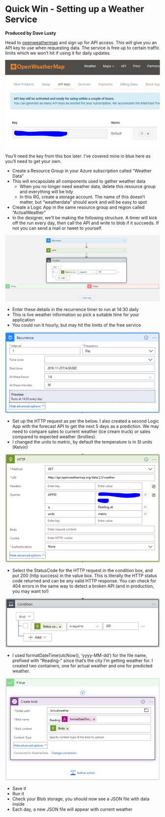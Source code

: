 # Quick Win - Setting up a Weather Service
**Produced by Dave Lusty**

Head to [openweathermap](https://openweathermap.org) and sign up for API access. This will give you an API key to use when requesting data. The service is free up to certain traffic limits which we won’t hit if using it for daily updates.

![1.OpenWeatherMap](images/1.OpenWeatherMap.png)

You’ll need the key from this box later. I’ve covered mine in blue here as you’ll need to get your own.
* Create a Resource Group in your Azure subscription called “Weather Data”
* This will encapsulate all components used to gather weather data
  * When you no longer need weather data, delete this resource group and everything will be tidy
  * In this RG, create a storage account. The name of this doesn’t matter, but “weatherdata<yourlastname>” should work and will be easy to spot
*	Create a Logic App in the same resource group and region called “ActualWeather”
*	In the designer, we’ll be making the following structure. A timer will kick off the run every day, then call the API and write to blob if it succeeds. If not you can send a mail or tweet to yourself.

 ![2.LogicApp](images/2.LogicApp.png)
 
*	Enter these details in the recurrence timer to run at 14:30 daily
*	This is live weather information so pick a suitable time for your application
*	You could run it hourly, but may hit the limits of the free service

 ![3.Recurrence](images/3.Recurrence.png)
 
*	Set up the HTTP request as per the below. I also created a second Logic App with the forecast API to get the next 5 days as a prediction. We may need to compare sales to current weather (ice cream truck) or sales compared to expected weather (brollies).
*	I changed the units to metric, by default the temperature is in SI units (Kelvin)

 ![4.HTTPRequest](images/4.HTTPRequest.png)
 
*	Select the StatusCode for the HTTP request in the condition box, and put 200 (http success) in the value box. This is literally the HTTP status code returned and can be any valid HTTP response. You can check for 404 errors in the same way to detect a broken API (and in production, you may want to!)

 ![5.Conditional](images/5.Conditional.png)
 
*	I used formatDateTime(utcNow(), ‘yyyy-MM-dd’) for the file name, prefixed with “Reading-“ since that’s the city I’m getting weather for. I created two containers, one for actual weather and one for predicted weather.

 ![6.IfTrue](images/6.IfTrue.png)
 
*	Save it
*	Run it
*	Check your Blob storage, you should now see a JSON file with data inside
*	Each day, a new JSON file will appear with current weather

